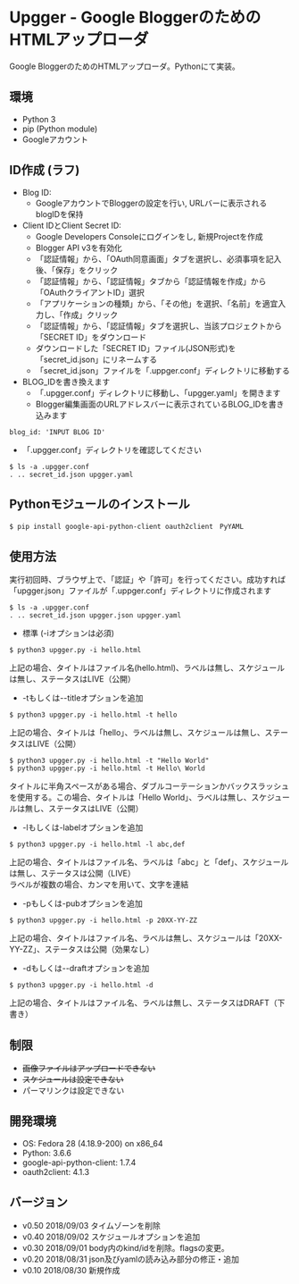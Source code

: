 # Upgger - Google BloggerのためのHTMLアップローダ
Google BloggerのためのHTMLアップローダ。Pythonにて実装。

## 環境
* Python 3
* pip (Python module)
* Googleアカウント

## ID作成 (ラフ)
* Blog ID:
	- GoogleアカウントでBloggerの設定を行い, URLバーに表示されるblogIDを保持
* Client IDとClient Secret ID:
	- Google Developers Consoleにログインをし, 新規Projectを作成
	- Blogger API v3を有効化
	- 「認証情報」から、「OAuth同意画面」タブを選択し、必須事項を記入後、「保存」をクリック
	- 「認証情報」から、「認証情報」タブから「認証情報を作成」から「OAuthクライアントID」選択
	- 「アプリケーションの種類」から、「その他」を選択、「名前」を適宜入力し、「作成」クリック
	- 「認証情報」から、「認証情報」タブを選択し、当該プロジェクトから「SECRET ID」をダウンロード
	- ダウンロードした「SECRET ID」ファイル(JSON形式)を「secret_id.json」にリネームする
	- 「secret_id.json」ファイルを「.uppger.conf」ディレクトリに移動する
* BLOG_IDを書き換えます
	- 「.upgger.conf」ディレクトリに移動し、「upgger.yaml」を開きます
	- Blogger編集画面のURLアドレスバーに表示されているBLOG_IDを書き込みます
```
blog_id: 'INPUT BLOG ID'
```
* 「.upgger.conf」ディレクトリを確認してください
```
$ ls -a .upgger.conf
. .. secret_id.json upgger.yaml
```

## Pythonモジュールのインストール
```
$ pip install google-api-python-client oauth2client　PyYAML
```

## 使用方法
実行初回時、ブラウザ上で、「認証」や「許可」を行ってください。成功すれば「upgger.json」ファイルが「.uppger.conf」ディレクトリに作成されます
```
$ ls -a .upgger.conf
. .. secret_id.json upgger.json upgger.yaml
```

* 標準 (-iオプションは必須)
```
$ python3 upgger.py -i hello.html
```
上記の場合、タイトルはファイル名(hello.html)、ラベルは無し、スケジュールは無し、ステータスはLIVE（公開）

* -tもしくは--titleオプションを追加
```
$ python3 upgger.py -i hello.html -t hello
```
上記の場合、タイトルは「hello」、ラベルは無し、スケジュールは無し、ステータスはLIVE（公開）
```
$ python3 upgger.py -i hello.html -t "Hello World"
$ python3 upgger.py -i hello.html -t Hello\ World
```
タイトルに半角スペースがある場合、ダブルコーテーションかバックスラッシュを使用する。この場合、タイトルは「Hello World」、ラベルは無し、スケジュールは無し、ステータスはLIVE（公開）

* -lもしくは-labelオプションを追加
```
$ python3 upgger.py -i hello.html -l abc,def
```
上記の場合、タイトルはファイル名、ラベルは「abc」と「def」、スケジュールは無し、ステータスは公開（LIVE）  
ラベルが複数の場合、カンマを用いて、文字を連結

* -pもしくは-pubオプションを追加
```
$ python3 upgger.py -i hello.html -p 20XX-YY-ZZ
```
上記の場合、タイトルはファイル名、ラベルは無し、スケジュールは「20XX-YY-ZZ」、ステータスは公開（効果なし）

* -dもしくは--draftオプションを追加
```
$ python3 upgger.py -i hello.html -d
```
上記の場合、タイトルはファイル名、ラベルは無し、ステータスはDRAFT（下書き）

## 制限
*  ~~画像ファイルはアップロードできない~~
*  ~~スケジュールは設定できない~~
* パーマリンクは設定できない

## 開発環境
* OS: Fedora 28 (4.18.9-200) on x86_64
* Python: 3.6.6
* google-api-python-client: 1.7.4
* oauth2client: 4.1.3

## バージョン
* v0.50 2018/09/03 タイムゾーンを削除
* v0.40 2018/09/02 スケジュールオプションを追加
* v0.30 2018/09/01 body内のkind/idを削除。flagsの変更。
* v0.20 2018/08/31 json及びyamlの読み込み部分の修正・追加
* v0.10 2018/08/30 新規作成
